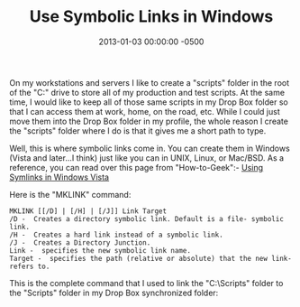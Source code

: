 ﻿---
title:  Use Symbolic Links in Windows
date:   2013-01-03 00:00:00 -0500
categories: IT
---

On my workstations and servers I like to create a "scripts" folder in the root of the "C:" drive to store all of my production and test scripts. At the same time, I would like to keep all of those same scripts in my Drop Box folder so that I can access them at work, home, on the road, etc. While I could just move them into the Drop Box folder in my profile, the whole reason I create the "scripts" folder where I do is that it gives me a short path to type.

Well, this is where symbolic links come in. You can create them in Windows (Vista and later...I think) just like you can in UNIX, Linux, or Mac/BSD. As a reference, you can read over this page from "How-to-Geek":- <span style="text-decoration: underline;"><a title="Using Symlinks in Windows Vista" href="http://www.howtogeek.com/howto/windows-vista/using-symlinks-in-windows-vista/" rel="bookmark">Using Symlinks in Windows Vista</a></span>

Here is the "MKLINK" command:

```text
MKLINK [[/D] | [/H] | [/J]] Link Target
/D -  Creates a directory symbolic link. Default is a file- symbolic link.
/H -  Creates a hard link instead of a symbolic link.
/J -  Creates a Directory Junction.
Link -  specifies the new symbolic link name.
Target -  specifies the path (relative or absolute) that the new link- refers to.
```

This is the complete command that I used to link the "C:\Scripts" folder to the "Scripts" folder in my Drop Box synchronized folder: